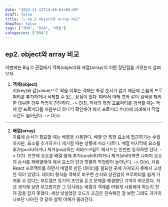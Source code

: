 ```yaml
---
date: "2024-11-12T14:40:04+09:00"
draft: false
title: "⚖️ ep.2 object와 array 비교"
ShowToc: false
tags: ["객체", "DSA", "배열"]
categories: ["DSA"]
---
```


## ep2. object와 array 비교

이번에는 Big O 관점에서 객체(object)와 배열(array)이 어떤 장단점을 가졌는지 살펴보자.

1. **객체(object)**  
   키(key)와 값(value)으로 짝을 이루는 객체는 특정 순서가 없기 때문에 손쉽게 프로퍼티를 추가하거나 삭제할 수 있는 장점이 있다. 따라서 아래 표와 같이 검색을 제외한 대부분 경우 작업이 간단하다. -> O(1). 객체의 특정 프로퍼티를 검색할 때는 객체 안 프로퍼티를 처음부터 하나씩 확인해야 해서 프로퍼티 수(n)에 비례해서 작업 시간도 늘어난다. -> O(n).

 <hr>

2. **배열(array)**  
   자료에 순서가 필요할 때는 배열을 사용한다. 배열 안 특정 요소에 접근하기는 수월하지만, 요소를 추가하거나 제거할 때는 상황에 따라 다르다. 배열 마지막에 요소를 추가(push)하거나 제거(pop)하는 자바스크립트 메서드는 한번만 동작하면 된다. -> O(1). 반면에 요소를 배열 앞에 추가(unshift)하거나 제거(shift)하면 나머지 요소의 순서를 재배열해야 해서 요소의 양과 맞물려 작업량이 늘어난다. -> O(n).
   처음 React 프로젝트를 하면서 배열로 만든 데이터를 필요한 곳에 가져오지 못해서 고생한 적이 있었다. 데이터 형식을 객체로 바꾸면 순서와 상관없이 프로퍼티를 쉽게 가져올 수 있다는 부트캠프 동기의 조언을 듣고 문제를 해결했던 기억이 떠오른다. 지금 생각해 보면 부끄럽지만 그 당시에는 배열과 객체를 어떻게 사용해야 하는지 전혀 감을 잡지 못했다. 세상 낯설었던 코드가 조금은 친숙해진 걸 보면 그래도 과거의 나보단 나아진 것 같아 살짝 어깨가 올라간다.
